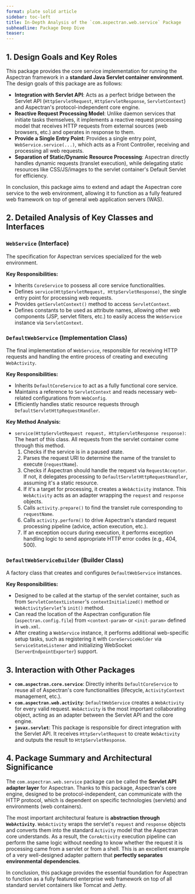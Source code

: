 ```yaml
---
format: plate solid article
sidebar: toc-left
title: In-Depth Analysis of the `com.aspectran.web.service` Package
subheadline: Package Deep Dive
teaser:
---
```


## 1. Design Goals and Key Roles

This package provides the core service implementation for running the Aspectran framework in a **standard Java Servlet container environment**. The design goals of this package are as follows:

-   **Integration with Servlet API**: Acts as a perfect bridge between the Servlet API (`HttpServletRequest`, `HttpServletResponse`, `ServletContext`) and Aspectran's protocol-independent core engine.
-   **Reactive Request Processing Model**: Unlike daemon services that initiate tasks themselves, it implements a reactive request processing model that receives HTTP requests from external sources (web browsers, etc.) and operates in response to them.
-   **Provide a Single Entry Point**: Provides a single entry point, `WebService.service(...)`, which acts as a Front Controller, receiving and processing all web requests.
-   **Separation of Static/Dynamic Resource Processing**: Aspectran directly handles dynamic requests (translet execution), while delegating static resources like CSS/JS/images to the servlet container's Default Servlet for efficiency.

In conclusion, this package aims to extend and adapt the Aspectran core service to the web environment, allowing it to function as a fully featured web framework on top of general web application servers (WAS).

## 2. Detailed Analysis of Key Classes and Interfaces

### `WebService` (Interface)

The specification for Aspectran services specialized for the web environment.

**Key Responsibilities:**
-   Inherits `CoreService` to possess all core service functionalities.
-   Defines `service(HttpServletRequest, HttpServletResponse)`, the single entry point for processing web requests.
-   Provides `getServletContext()` method to access `ServletContext`.
-   Defines constants to be used as attribute names, allowing other web components (JSP, servlet filters, etc.) to easily access the `WebService` instance via `ServletContext`.

### `DefaultWebService` (Implementation Class)

The final implementation of `WebService`, responsible for receiving HTTP requests and handling the entire process of creating and executing `WebActivity`.

**Key Responsibilities:**
-   Inherits `DefaultCoreService` to act as a fully functional core service.
-   Maintains a reference to `ServletContext` and reads necessary web-related configurations from `WebConfig`.
-   Efficiently handles static resource requests through `DefaultServletHttpRequestHandler`.

**Key Method Analysis:**
-   `service(HttpServletRequest request, HttpServletResponse response)`: The heart of this class. All requests from the servlet container come through this method.
    1.  Checks if the service is in a paused state.
    2.  Parses the request URI to determine the name of the translet to execute (`requestName`).
    3.  Checks if Aspectran should handle the request via `RequestAcceptor`. If not, it delegates processing to `DefaultServletHttpRequestHandler`, assuming it's a static resource.
    4.  If it's a target for processing, it creates a `WebActivity` instance. This `WebActivity` acts as an adapter wrapping the `request` and `response` objects.
    5.  Calls `activity.prepare()` to find the translet rule corresponding to `requestName`.
    6.  Calls `activity.perform()` to drive Aspectran's standard request processing pipeline (advice, action execution, etc.).
    7.  If an exception occurs during execution, it performs exception handling logic to send appropriate HTTP error codes (e.g., 404, 500).

### `DefaultWebServiceBuilder` (Builder Class)

A factory class that creates and configures `DefaultWebService` instances.

**Key Responsibilities:**
-   Designed to be called at the startup of the servlet container, such as from `ServletContextListener`'s `contextInitialized()` method or `WebActivityServlet`'s `init()` method.
-   Can read the location of the Aspectran configuration file (`aspectran.config.file`) from `<context-param>` or `<init-param>` defined in `web.xml`.
-   After creating a `WebService` instance, it performs additional web-specific setup tasks, such as registering it with `CoreServiceHolder` via `ServiceStateListener` and initializing WebSocket (`ServerEndpointExporter`) support.

## 3. Interaction with Other Packages

-   **`com.aspectran.core.service`**: Directly inherits `DefaultCoreService` to reuse all of Aspectran's core functionalities (lifecycle, `ActivityContext` management, etc.).
-   **`com.aspectran.web.activity`**: `DefaultWebService` creates a `WebActivity` for every valid request. `WebActivity` is the most important collaborating object, acting as an adapter between the Servlet API and the core engine.
-   **`javax.servlet`**: This package is responsible for direct integration with the Servlet API. It receives `HttpServletRequest` to create `WebActivity` and outputs the result to `HttpServletResponse`.

## 4. Package Summary and Architectural Significance

The `com.aspectran.web.service` package can be called the **Servlet API adapter layer** for Aspectran. Thanks to this package, Aspectran's core engine, designed to be protocol-independent, can communicate with the HTTP protocol, which is dependent on specific technologies (servlets) and environments (web containers).

The most important architectural feature is **abstraction through `WebActivity`**. `WebActivity` wraps the servlet's `request` and `response` objects and converts them into the standard `Activity` model that the Aspectran core understands. As a result, the `CoreActivity` execution pipeline can perform the same logic without needing to know whether the request it is processing came from a servlet or from a shell. This is an excellent example of a very well-designed adapter pattern that **perfectly separates environmental dependencies**.

In conclusion, this package provides the essential foundation for Aspectran to function as a fully featured enterprise web framework on top of all standard servlet containers like Tomcat and Jetty.
